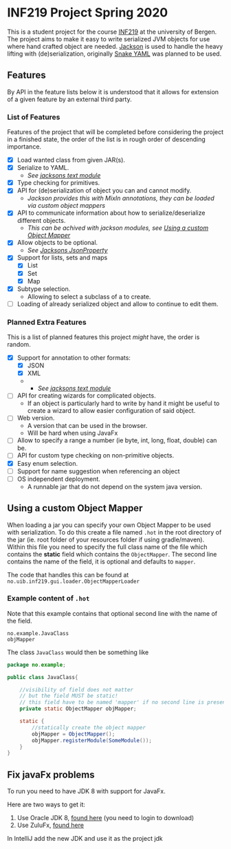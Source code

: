 # INF219 Project Spring 2020

This is a student project for the course [INF219](https://www.uib.no/en/course/INF219) at the university of Bergen. The project aims to make it easy to write serialized JVM objects for use where hand crafted object are needed. [Jackson](https://github.com/FasterXML/jackson) is used to handle the heavy lifting with (de)serialization, originally [Snake YAML](https://bitbucket.org/asomov/snakeyaml-engine/src/master/) was planned to be used.


## Features

By API in the feature lists below it is understood that it allows for extension of a given feature by an external third party.

### List of Features

Features of the project that will be completed before considering the project in a finished state, the order of the list is in rough order of descending importance.

* [x] Load wanted class from given JAR(s).
* [x] Serialize to YAML.
   * _See [jacksons text module](https://github.com/FasterXML/jackson-dataformats-text)_
* [x] Type checking for primitives.
* [x] API for (de)serialization of object you can and cannot modify.
    * _Jackson provides this with MixIn annotations, they can be loaded via custom object mappers_
* [x] API to communicate information about how to serialize/deserialize different objects.
   * _This can be achived with jackson modules, see [Using a custom Object Mapper](#using-a-custom-object-mapper)_
* [x] Allow objects to be optional.
   * _See [Jacksons JsonProperty](https://github.com/FasterXML/jackson-annotations/blob/master/src/main/java/com/fasterxml/jackson/annotation/JsonProperty.java#L60-L78)_
* [x] Support for lists, sets and maps
   * [x] List
   * [x] Set
   * [x] Map
* [x] Subtype selection.
  * Allowing to select a subclass of a to create.
* [ ] Loading of already serialized object and allow to continue to edit them.

### Planned Extra Features

This is a list of planned features this project _might_ have, the order is random.

* [x] Support for annotation to other formats:
  * [x] JSON
  * [x] XML
  * * _See [jacksons text module](https://github.com/FasterXML/jackson-dataformats-text)_
* [ ] API for creating wizards for complicated objects.
  * If an object is particularly hard to write by hand it might be useful to create a wizard to allow easier configuration of said object.
* [ ] Web version.
  * A version that can be used in the browser.
  * Will be hard when using JavaFx
* [ ] Allow to specify a range a number (ie byte, int, long, float, double) can be.
* [ ] API for custom type checking on non-primitive objects.
* [x] Easy enum selection.
* [ ] Support for name suggestion when referencing an object
* [ ] OS independent deployment.
  * A runnable jar that do not depend on the system java version.

## Using a custom Object Mapper

When loading a jar you can specify your own Object Mapper to be used with serialization. To do this create a file named `.hot` in the root directory of the jar (ie. root folder of your resources folder if using gradle/maven). Within this file you need to specify the full class name of the file which contains the __static__ field which contains the `ObjectMapper`. The second line contains the name of the field, it is optional and defaults to `mapper`.

The code that handles this can be found at `no.uib.inf219.gui.loader.ObjectMapperLoader`

### Example content of `.hot`

Note that this example contains that optional second line with the name of the field. 

```
no.example.JavaClass
objMapper
```

The class `JavaClass` would then be something like

```java
package no.example;

public class JavaClass{

    //visibility of field does not matter
    // but the field MUST be static!
    // this field have to be named 'mapper' if no second line is present in '.hot'
    private static ObjectMapper objMapper;

    static {
        //statically create the object mapper 
        objMapper = ObjectMapper();
        objMapper.registerModule(SomeModule());
    }
}
```

## Fix javaFx problems

To run you need to have JDK 8 with support for JavaFx. 

Here are two ways to get it:

1. Use Oracle JDK 8, [found here](https://www.oracle.com/technetwork/java/javase/downloads/jdk8-downloads-2133151.html) (you need to login to download)
2. Use ZuluFx, [found here](https://www.azul.com/downloads/zulu-community/)

In IntelliJ add the new JDK and use it as the project jdk

